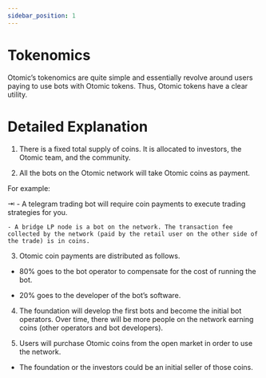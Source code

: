 ```yaml
---
sidebar_position: 1
---
```

# Tokenomics
Otomic’s tokenomics are quite simple and essentially revolve around users paying to use bots with Otomic tokens. Thus, Otomic tokens have a clear utility.


# Detailed Explanation
1. There is a fixed total supply of coins. It is allocated to investors, the Otomic team, and the community.

2. All the bots on the Otomic network will take Otomic coins as payment.

  For example:

  ⇥ - A telegram trading bot will require coin payments to execute trading strategies for you.

    - A bridge LP node is a bot on the network. The transaction fee collected by the network (paid by the retail user on the other side of the trade) is in coins.

3. Otomic coin payments are distributed as follows.

  - 80% goes to the bot operator to compensate for the cost of running the bot.

  - 20% goes to the developer of the bot’s software.

4. The foundation will develop the first bots and become the initial bot operators. Over time, there will be more people on the network earning coins (other operators and bot developers).

5. Users will purchase Otomic coins from the open market in order to use the network.

  - The foundation or the investors could be an initial seller of those coins.
